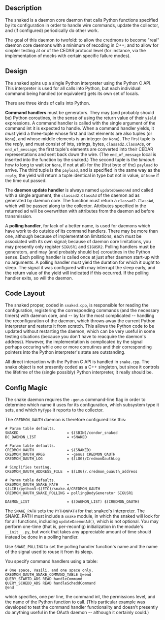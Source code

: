 Description
-----------

The snaked is a daemon core daemon that calls Python functions specified by
its configuration in order to handle wire commands, update the collector,
and (if configured) periodically do other work.

The goal of this daemon to twofold: to allow the credmons to become "real"
daemon core daemons with a minimum of recoding in C++; and to allow for
simpler testing at or of the CEDAR protocol level (for instance, via the
implementation of mocks with certain specific failure modes).

Design
------

The snaked spins up a single Python interpreter using the Python C API.  This
interpreter is used for all calls into Python, but each individual command
being handled (or equivalent) gets its own set of locals.

There are three kinds of calls into Python.

**Command handlers** must be generators.  They may (and probably should be)
Python coroutines, in the sense of using the return value of their `yield`
expressions.  A command handler is called with the single argument of
the command int it is expected to handle.  When a command handler yields,
it _must_ yield a three-tuple whose first and last elements are also tuples
(or `None`), and whose middle elements is an integer (or `None`).  The first
tuple is the _reply_, and must consist of ints, strings, bytes,
`classad2.ClassAd`s, or `end_of_message`; the first tuple's elements are
converted into their CEDAR representations and sent back down the wire.
(The `end_of_message` local is inserted into the function by the snaked.)
The second tuple is the _timeout_: how to long to wait (or `None`, if not
at all) for the (first byte of the) `payload` to arrive.  The third tuple
is the `payload`, and is specified in the same way as the `reply`; the
yield will return a tuple identical in type but not in value, or `None`
if the time out passed.

The **daemon update handler** is always named `updateDaemonAd` and called
with a single argument, the `classad2.ClassAd` of the daemon ad as generated
by daemon core.  The function must return a `classad2.ClassAd`, which will
be passed along to the collector.  Attributes specified in the returned ad
will be overwritten with attributes from the daemon ad before transmission.

A **polling handler**, for lack of a better name, is used for daemons which
have work to do outside of its command handlers.  There may be more than
one, although because of implementation limitations, each must be associated
with its own signal; because of daemon core limitations, you may presently
only register `SIGUSR1` and `SIGUSR2`.  Polling handlers must be generators,
and may (and probably should be) coroutines in the Python sense.  Each polling
handler is called once at just after daemon start-up with no arguments.  A
polling handler must yield the duration for which it ought to sleep.  The
signal it was configured with may interrupt the sleep early, and the return
value of the yield will indicated if this occurred.  If the polling handler
exits, so will the daemon.

Code Layout
----------

The snaked proper, coded in `snaked.cpp`, is responsible for reading the
configuration, registering the corresponding commands (and the necessary
timers) with daemon core, and -- by far the most complicated -- handling
the reconfiguration of the daemon, which throws away the current Python
interpreter and restarts it from scratch.  This allows the Python code to
be updated without restarting the daemon, which can be very useful in
some testing situations (because you don't have to reacquire the daemon's
address).  However, the implementation is complicated by the signal perhaps
occuring while one or more coroutines and their corresponding pointers into
the Python interpreter's state are outstanding.

All direct interaction with the Python C API is handled in `snake.cpp`.  The
snake object is not presently coded as a C++ singleton, but since it controls
the lifetime of the (single possibly) Python interpreter, it really should be.

Config Magic
------------

The snake daemon requires the `-genus` command-line flag in order to
determine which name it uses for its configuration, which subsystem
type it sets, and which `MyType` it reports to the collector.

The `CREDMON_OAUTH` daemon is therefore configured like this:

    # Param table defaults.
    SNAKED                      = $(SBIN)/condor_snaked
    DC_DAEMON_LIST              = +SNAKED

    # Param table defaults.
    CREDMON_OAUTH               = $(SNAKED)
    CREDMON_OAUTH_ARGS          = -genus CREDMON_OAUTH
    CREDMON_OAUTH_LOG           = $(LOG)/CredmonOauthLog

    # Simplifies testing.
    CREDMON_OAUTH_ADDRESS_FILE  = $(LOG)/.credmon_ouauth_address

    # Param table defaults.
    CREDMON_OAUTH_SNAKE_PATH    = $(LIB)/python3:$(ETC)/snake.d/CREDMON_OAUTH
    CREDMON_OAUTH_SNAKE_POLLING = pollingBodyGenerator SIGUSR1

    DAEMON_LIST                 = $(DAEMON_LIST) $(CREDMON_OAUTH)

The `SNAKE_PATH` sets the `PYTHONPATH` for that snaked's interpreter.  The
SNAKE_PATH must include a `snake` module, in which the snaked will look for
for all functions, including `updateDaemonAd()`, which is not optional.  You
may perform one-time (that is, per-reconfig) initialization in the module's
`__init__.py`, but work that takes any appreciable amount of time should
instead be done in a polling handler.

Use `SNAKE_POLLING` to set the polling handler function's name and the
name of the signal used to rouse it from its sleep.

You specify command handlers using a table:

    # One space, Vasili, and one space only.
    CREDMON_OAUTH_SNAKE_COMMAND_TABLE @=end
    QUERY_STARTD_ADS READ handleCommand
    QUERY_SCHEDD_ADS READ handleScheddCommand
    @end

which specifies, one per line, the command int, the permissions level,
and the name of the Python function to call.  (This particular example
was developed to test the command handler functionality and doesn't
presently do anything useful in the OAuth daemon -- although it certainly
could.)
